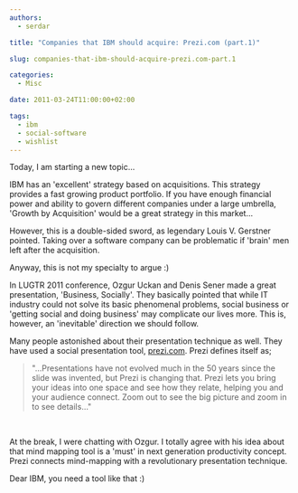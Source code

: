 ```yaml
---
authors:
  - serdar

title: "Companies that IBM should acquire: Prezi.com (part.1)"

slug: companies-that-ibm-should-acquire-prezi.com-part.1

categories:
  - Misc

date: 2011-03-24T11:00:00+02:00

tags:
  - ibm
  - social-software
  - wishlist
---
```


Today, I am starting a new topic...

IBM has an 'excellent' strategy based on acquisitions. This strategy provides a fast growing product portfolio. If you have enough financial power and ability to govern different companies under a large umbrella, 'Growth by Acquisition' would be a great strategy in this market...
<!-- more -->
However, this is a double-sided sword, as legendary Louis V. Gerstner pointed. Taking over a software company can be problematic if 'brain' men left after the acquisition.

Anyway, this is not my specialty to argue :)

In LUGTR 2011 conference, Ozgur Uckan and Denis Sener made a great presentation, 'Business, Socially'. They basically pointed that while IT industry could not solve its basic phenomenal problems, social business or 'getting social and doing business' may complicate our lives more. This is, however, an 'inevitable' direction we should follow.

Many people astonished about their presentation technique as well. They have used a social presentation tool, [prezi.com](http://prezi.com/). Prezi defines itself as;

> "...Presentations have not evolved much in the 50 years since the slide was invented, but Prezi is changing that. Prezi lets you bring your ideas into one space and see how they relate, helping you and your audience connect. Zoom out to see the big picture and zoom in to see details..."

<br />

At the break, I were chatting with Ozgur. I totally agree with his idea about that mind mapping tool is a 'must' in next generation productivity concept. Prezi connects mind-mapping with a revolutionary presentation technique.

Dear IBM, you need a tool like that :)
